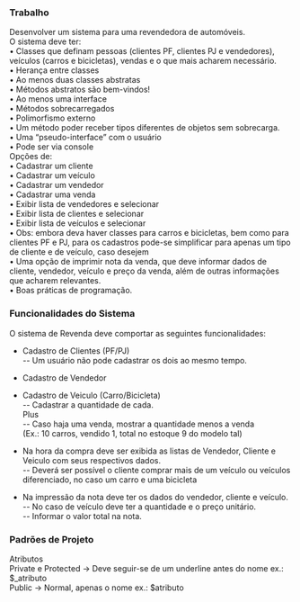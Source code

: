 <h3> Trabalho </h3>
Desenvolver um sistema para uma revendedora de automóveis.<br />
  O sistema deve ter: <br />
• Classes que definam pessoas (clientes PF, clientes PJ e
  vendedores), veículos (carros e bicicletas), vendas e o
  que mais acharem necessário. <br />
• Herança entre classes <br />
• Ao menos duas classes abstratas <br />
• Métodos abstratos são bem-vindos! <br />
• Ao menos uma interface <br />
• Métodos sobrecarregados <br />
• Polimorfismo externo <br />
• Um método poder receber tipos diferentes de objetos sem
  sobrecarga. <br />
• Uma “pseudo-interface” com o usuário <br />
• Pode ser via console <br />
  Opções de: <br />
• Cadastrar um cliente <br />
• Cadastrar um veículo <br />
• Cadastrar um vendedor <br />
• Cadastrar uma venda <br />
• Exibir lista de vendedores e selecionar <br />
• Exibir lista de clientes e selecionar <br />
• Exibir lista de veículos e selecionar <br />
• Obs: embora deva haver classes para carros e bicicletas, bem
  como para clientes PF e PJ, para os cadastros pode-se simplificar
  para apenas um tipo de cliente e de veículo, caso desejem <br />
• Uma opção de imprimir nota da venda, que deve informar
  dados de cliente, vendedor, veículo e preço da venda,
  além de outras informações que acharem relevantes. <br />
• Boas práticas de programação. <br />

<h3> Funcionalidades do Sistema </h3>

O sistema de Revenda deve comportar as seguintes funcionalidades: <br />

 - Cadastro de Clientes (PF/PJ) <br />
	-- Um usuário não pode cadastrar os dois ao mesmo tempo.
 - Cadastro de Vendedor
 - Cadastro de Veiculo (Carro/Bicicleta) <br />
	-- Cadastrar a quantidade de cada. <br />
	Plus <br />
	-- Caso haja uma venda, mostrar a quantidade menos a venda <br />
   	(Ex.: 10 carros, vendido 1, total no estoque 9 do modelo tal)

 - Na hora da compra deve ser exibida as listas de Vendedor, Cliente 
   e Veiculo com seus respectivos dados. <br />
	-- Deverá ser possível o cliente comprar mais de um veículo ou veículos diferenciado, 
	no caso um carro e uma bicicleta

 - Na impressão da nota deve ter os dados do vendedor, cliente e veículo. <br />
	-- No caso de veículo deve ter a quantidade e o preço unitário. <br />
	-- Informar o valor total na nota.<br />

<h3>Padrões de Projeto</h3>

Atributos <br />
Private e Protected -> Deve seguir-se de um underline antes do nome ex.: $_atributo <br />
Public -> Normal, apenas o nome ex.: $atributo

